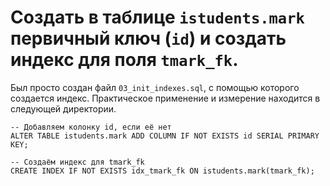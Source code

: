 # Создать в таблице `istudents.mark` первичный ключ (`id`) и создать индекс для поля `tmark_fk`.

Был просто создан файл `03_init_indexes.sql`, с помощью которого создается индекс.
Практическое применение и измерение находится в следующей директории. 

```postgresql
-- Добавляем колонку id, если её нет
ALTER TABLE istudents.mark ADD COLUMN IF NOT EXISTS id SERIAL PRIMARY KEY;

-- Создаём индекс для tmark_fk
CREATE INDEX IF NOT EXISTS idx_tmark_fk ON istudents.mark(tmark_fk);
```